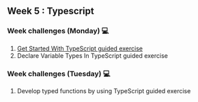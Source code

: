 ## Week 5 : Typescript

### Week challenges (Monday) 💻

1. [Get Started With TypeScript guided exercise](https://docs.microsoft.com/en-us/learn/modules/typescript-develop-typed-functions/)
2. Declare Variable Types In TypeScript guided exercise

### Week challenges (Tuesday) 💻

1. Develop typed functions by using TypeScript guided exercise

